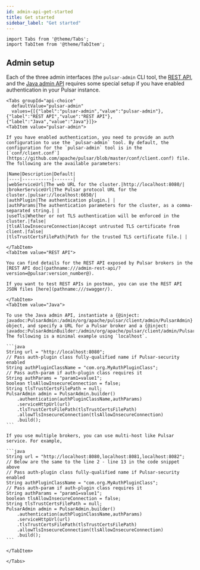 ```yaml
---
id: admin-api-get-started
title: Get started
sidebar_label: "Get started"
---
```


````mdx-code-block
import Tabs from '@theme/Tabs';
import TabItem from '@theme/TabItem';
````

## Admin setup

Each of the three admin interfaces (the `pulsar-admin` CLI tool, the [REST API](reference-rest-api-overview.md), and the [Java admin API](pathname:///api/admin/) requires some special setup if you have enabled authentication in your Pulsar instance.

````mdx-code-block
<Tabs groupId="api-choice"
  defaultValue="pulsar-admin"
  values={[{"label":"pulsar-admin","value":"pulsar-admin"},{"label":"REST API","value":"REST API"},{"label":"Java","value":"Java"}]}>
<TabItem value="pulsar-admin">

If you have enabled authentication, you need to provide an auth configuration to use the `pulsar-admin` tool. By default, the configuration for the `pulsar-admin` tool is in the [`conf/client.conf`](https://github.com/apache/pulsar/blob/master/conf/client.conf) file. The following are the available parameters:

|Name|Description|Default|
|----|-----------|-------|
|webServiceUrl|The web URL for the cluster.|http://localhost:8080/|
|brokerServiceUrl|The Pulsar protocol URL for the cluster.|pulsar://localhost:6650/|
|authPlugin|The authentication plugin.| |
|authParams|The authentication parameters for the cluster, as a comma-separated string.| |
|useTls|Whether or not TLS authentication will be enforced in the cluster.|false|
|tlsAllowInsecureConnection|Accept untrusted TLS certificate from client.|false|
|tlsTrustCertsFilePath|Path for the trusted TLS certificate file.| |

</TabItem>
<TabItem value="REST API">

You can find details for the REST API exposed by Pulsar brokers in the [REST API doc](pathname:///admin-rest-api/?version=@pulsar:version_number@).

If you want to test REST APIs in postman, you can use the REST API JSON files [here](pathname:///swagger/).

</TabItem>
<TabItem value="Java">

To use the Java admin API, instantiate a {@inject: javadoc:PulsarAdmin:/admin/org/apache/pulsar/client/admin/PulsarAdmin} object, and specify a URL for a Pulsar broker and a {@inject: javadoc:PulsarAdminBuilder:/admin/org/apache/pulsar/client/admin/PulsarAdminBuilder}. The following is a minimal example using `localhost`.

```java
String url = "http://localhost:8080";
// Pass auth-plugin class fully-qualified name if Pulsar-security enabled
String authPluginClassName = "com.org.MyAuthPluginClass";
// Pass auth-param if auth-plugin class requires it
String authParams = "param1=value1";
boolean tlsAllowInsecureConnection = false;
String tlsTrustCertsFilePath = null;
PulsarAdmin admin = PulsarAdmin.builder()
    .authentication(authPluginClassName,authParams)
    .serviceHttpUrl(url)
    .tlsTrustCertsFilePath(tlsTrustCertsFilePath)
    .allowTlsInsecureConnection(tlsAllowInsecureConnection)
    .build();
```

If you use multiple brokers, you can use multi-host like Pulsar service. For example,

```java
String url = "http://localhost:8080,localhost:8081,localhost:8082";
// Below are the same to the line 2 - line 13 in the code snippet above
// Pass auth-plugin class fully-qualified name if Pulsar-security enabled
String authPluginClassName = "com.org.MyAuthPluginClass";
// Pass auth-param if auth-plugin class requires it
String authParams = "param1=value1";
boolean tlsAllowInsecureConnection = false;
String tlsTrustCertsFilePath = null;
PulsarAdmin admin = PulsarAdmin.builder()
    .authentication(authPluginClassName,authParams)
    .serviceHttpUrl(url)
    .tlsTrustCertsFilePath(tlsTrustCertsFilePath)
    .allowTlsInsecureConnection(tlsAllowInsecureConnection)
    .build();
```

</TabItem>

</Tabs>
````

